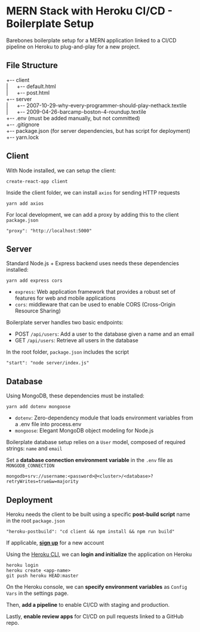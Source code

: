 # MERN Stack with Heroku CI/CD - Boilerplate Setup

Barebones boilerplate setup for a MERN application linked to a CI/CD pipeline on Heroku to plug-and-play for a new project.

## File Structure

+-- client<br/>
|&nbsp;&nbsp;&nbsp;&nbsp;&nbsp;&nbsp;+-- default.html<br/>
|&nbsp;&nbsp;&nbsp;&nbsp;&nbsp;&nbsp;+-- post.html<br/>
+-- server<br/>
|&nbsp;&nbsp;&nbsp;&nbsp;&nbsp;&nbsp;+-- 2007-10-29-why-every-programmer-should-play-nethack.textile<br/>
|&nbsp;&nbsp;&nbsp;&nbsp;&nbsp;&nbsp;+-- 2009-04-26-barcamp-boston-4-roundup.textile<br/>
+-- .env (must be added manually, but not committed)<br/>
+-- .gitignore<br/>
+-- package.json (for server dependencies, but has script for deployment)<br/>
+-- yarn.lock<br/>

## Client

With Node installed, we can setup the client:
```
create-react-app client
```

Inside the client folder, we can install `axios` for sending HTTP requests
```
yarn add axios
```

For local development, we can add a proxy by adding this to the client `package.json`
```
"proxy": "http://localhost:5000"
```

## Server

Standard Node.js + Express backend uses needs these dependencies installed:
```
yarn add express cors
```

- `express`: Web application framework that provides a robust set of features for web and mobile applications
- `cors`: middleware that can be used to enable CORS (Cross-Origin Resource Sharing)

Boilerplate server handles two basic endpoints:
- POST `/api/users`: Add a user to the database given a name and an email
- GET `/api/users`: Retrieve all users in the database

In the root folder, `package.json` includes the script 
```
"start": "node server/index.js"
```

## Database

Using MongoDB, these dependencies must be installed:
```
yarn add dotenv mongoose
```

- `dotenv`: Zero-dependency module that loads environment variables from a .env file into process.env
- `mongoose`: Elegant MongoDB object modeling for Node.js 

Boilerplate database setup relies on a `User` model, composed of required strings: `name` and `email` 

Set a <b>database connection environment variable</b> in the `.env` file as `MONGODB_CONNECTION`
```
mongodb+srv://username:<password>@<cluster>/<database>?retryWrites=true&w=majority
```

## Deployment

Heroku needs the client to be built using a specific <b>post-build script</b> name in the root `package.json`
```
"heroku-postbuild": "cd client && npm install && npm run build"
```

If applicable, <b>[sign up](https://signup.heroku.com/)</b> for a new account

Using the [Heroku CLI](dashboard.heroku.com), we can <b>login and initialize</b> the application on Heroku

```
heroku login
heroku create <app-name>
git push heroku HEAD:master
```

On the Heroku console, we can <b>specify environment variables</b> as `Config Vars` in the settings page.

Then, <b>add a pipeline</b> to enable CI/CD with staging and production.

Lastly, <b>enable review apps</b> for CI/CD on pull requests linked to a GitHub repo.
